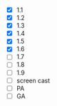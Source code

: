 * [X] 1.1
* [X] 1.2
* [X] 1.3
* [X] 1.4
* [X] 1.5
* [X] 1.6
* [ ] 1.7
* [ ] 1.8
* [ ] 1.9
* [ ] screen cast
* [ ] PA
* [ ] GA
